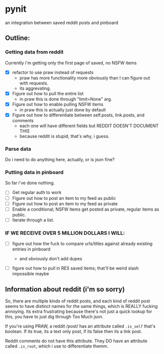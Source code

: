 # pynit
an integration between saved reddit posts and pinboard

## Outline:
### Getting data from reddit
Currently i'm getting only the first page of saved, no NSFW items
- [X] refactor to use praw instead of requests
  - praw has more functionality more obviously than I can figure out with requests.
  - its aggrevating.
- [X] Figure out how to pull the entire list
  - in praw this is done through "limit=None" arg.
- [X] Figure out how to enable pulling NSFW items
  - in praw this is actually just done by default
- [X] Figure out how to differentiate between self.posts, link.posts, and comments
  - each one will have different fields but REDDIT DOESN'T DOCUMENT THIS
  - because reddit is stupid, that's why, i guess.

### Parse data 
Do i need to do anything here, actually, or is json fine?

### Putting data in pinboard
So far i've done nothing.
- [ ] Get regular auth to work
- [ ] Figure out how to post an item to my feed as public
- [ ] Figure out how to post an item to my feed as private
- [ ] Enable a conditional; NSFW items get posted as private, regular items as public.
- [ ] Iterate through a list.

### IF WE RECEIVE OVER 5 MILLION DOLLARS I WILL:
- [ ] figure out how the fuck to compare urls/titles against already existing entries in pinboard
  - and obviously don't add dupes
- [ ] figure out how to pull in RES saved items; that'll be weird slash impossible maybe


## Information about reddit (i'm so sorry)
So, there are multiple kinds of reddit posts, and each kind of reddit post seems to have distinct names for the same things, which is REALLY fucking annoying. Its extra frustrating because there's not just a quick lookup for this, you have to just dig through Too Much json.

If you're using PRAW, a reddit /post/ has an attribute called `.is_self` that's boolean. If its true, its a text only post, if its false then its a link post.

Reddit comments do not have this attribute. They DO have an attribute called `.is_root`, which i use to differentiate themm.
